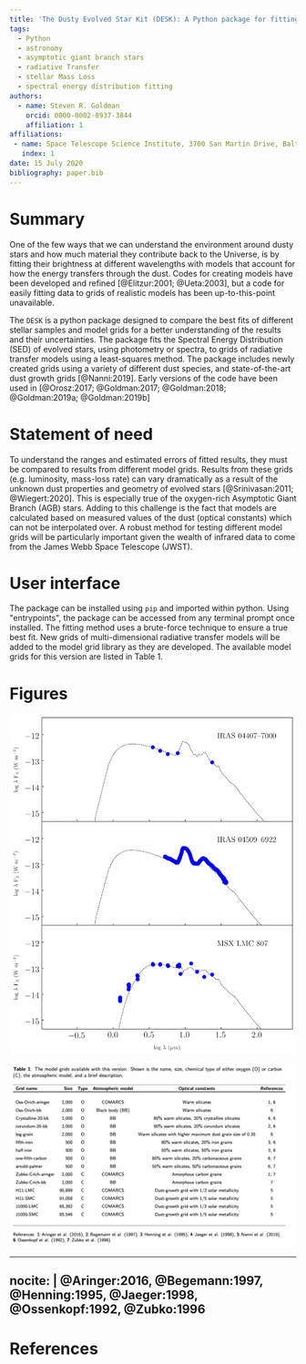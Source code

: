 ```yaml
---
title: 'The Dusty Evolved Star Kit (DESK): A Python package for fitting the Spectral Energy Distribution of Evolved Stars'
tags:
  - Python
  - astronomy
  - asymptotic giant branch stars
  - radiative Transfer
  - stellar Mass Loss
  - spectral energy distribution fitting
authors:
  - name: Steven R. Goldman
    orcid: 0000-0002-8937-3844
    affiliation: 1
affiliations:
 - name: Space Telescope Science Institute, 3700 San Martin Drive, Baltimore, MD 21218, USA
   index: 1
date: 15 July 2020
bibliography: paper.bib
---
```


# Summary

One of the few ways that we can understand the environment around dusty stars and how much material they contribute back to the Universe, is by fitting their brightness at different wavelengths with models that account for how the energy transfers through the dust. Codes for creating models have been developed and refined [@Elitzur:2001; @Ueta:2003], but a code for easily fitting data to grids of realistic models has been up-to-this-point unavailable.


The ``DESK`` is a python package designed to compare the best fits of different stellar samples and model grids for a better understanding of the results and their uncertainties. The package fits the Spectral Energy Distribution (SED) of evolved stars, using photometry or spectra, to grids of radiative transfer models using a least-squares method. The package includes newly created grids using a variety of different dust species, and state-of-the-art dust growth grids [@Nanni:2019]. Early versions of the code have been used in [@Orosz:2017; @Goldman:2017; @Goldman:2018; @Goldman:2019a; @Goldman:2019b]

# Statement of need

To understand the ranges and estimated errors of fitted results, they must be compared to results from different model grids. Results from these grids (e.g. luminosity, mass-loss rate) can vary dramatically as a result of the unknown dust properties and geometry of evolved stars [@Srinivasan:2011; @Wiegert:2020]. This is especially true of the oxygen-rich Asymptotic Giant Branch (AGB) stars. Adding to this challenge is the fact that models are calculated based on measured values of the dust (optical constants) which can not be interpolated over. A robust method for testing different model grids will be particularly important given the wealth of infrared data to come from the James Webb Space Telescope (JWST).


# User interface

The package can be installed using `pip` and imported within python. Using "entrypoints", the package can be accessed from any terminal prompt once installed. The fitting method uses a brute-force technique to ensure a true best fit. New grids of multi-dimensional radiative transfer models will be added to the model grid library as they are developed. The available model grids for this version are listed in Table 1.

# Figures

![An example of three massive oxygen-rich AGB stars in the Large Magellanic Cloud (LMC) galaxy fit with the default oxygen-rich model grid (Oss-Orich-bb). These three example sources can be fit, and this figure can be created, using the command `desk fit` and then the command `desk sed`.  ](docs/example.png)

![](paper/joss_table.png)

---
nocite: |
  @Aringer:2016, @Begemann:1997, @Henning:1995, @Jaeger:1998, @Ossenkopf:1992, @Zubko:1996
---

# References
